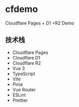 # cfdemo

Cloudflare Pages + D1 +R2 Demo

## 技术栈

- Cloudflare Pages
- Cloudflare D1
- Cloudflare R2
- Vue 3
- TypeScript
- Vite
- Pinia
- Vue Router
- ESLint
- Prettier
